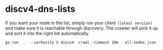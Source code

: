 # discv4-dns-lists
If you want your node in the list, simply run your client ```(latest version)``` and make sure it is reachable through discovery. The crawler will pick it up and sort it into the right list automatically.
```
go run  .  --verbosity 5 discv4  crawl -timeout 30m   all-nodes.json 
```
